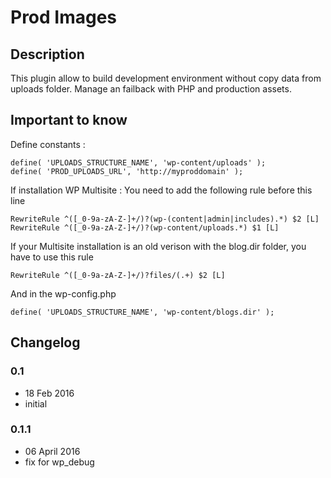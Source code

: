 # Prod Images #

## Description ##

This plugin allow to build development environment without copy data from uploads folder. Manage an failback with PHP and production assets.

## Important to know ##

Define constants :
```
define( 'UPLOADS_STRUCTURE_NAME', 'wp-content/uploads' );
define( 'PROD_UPLOADS_URL', 'http://myproddomain' );
```

If installation WP Multisite :
You need to add the following rule before this line 
```
RewriteRule ^([_0-9a-zA-Z-]+/)?(wp-(content|admin|includes).*) $2 [L]
RewriteRule ^([_0-9a-zA-Z-]+/)?(wp-content/uploads.*) $1 [L]
```

If your Multisite installation is an old verison with the blog.dir folder, you have to use this rule
```
RewriteRule ^([_0-9a-zA-Z-]+/)?files/(.+) $2 [L]
```

And in the wp-config.php
```
define( 'UPLOADS_STRUCTURE_NAME', 'wp-content/blogs.dir' );
```
## Changelog ##

### 0.1
* 18 Feb 2016
* initial

### 0.1.1
* 06 April 2016
* fix for wp_debug

